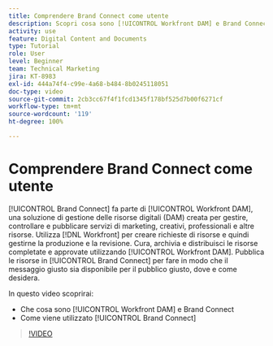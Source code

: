 ```yaml
---
title: Comprendere Brand Connect come utente
description: Scopri cosa sono [!UICONTROL Workfront DAM] e Brand Connect e come vengono utilizzati.
activity: use
feature: Digital Content and Documents
type: Tutorial
role: User
level: Beginner
team: Technical Marketing
jira: KT-8983
exl-id: 444a74f4-c99e-4a68-b484-8b0245118051
doc-type: video
source-git-commit: 2cb3cc67f4f1fcd1345f178bf525d7b00f6271cf
workflow-type: tm+mt
source-wordcount: '119'
ht-degree: 100%

---
```


# Comprendere Brand Connect come utente

[!UICONTROL Brand Connect] fa parte di [!UICONTROL Workfront DAM], una soluzione di gestione delle risorse digitali (DAM) creata per gestire, controllare e pubblicare servizi di marketing, creativi, professionali e altre risorse. Utilizza [!DNL Workfront] per creare richieste di risorse e quindi gestirne la produzione e la revisione. Cura, archivia e distribuisci le risorse completate e approvate utilizzando [!UICONTROL Workfront DAM]. Pubblica le risorse in [!UICONTROL Brand Connect] per fare in modo che il messaggio giusto sia disponibile per il pubblico giusto, dove e come desidera.

In questo video scoprirai:

* Che cosa sono [!UICONTROL Workfront DAM] e Brand Connect
* Come viene utilizzato [!UICONTROL Brand Connect]

>[!VIDEO](https://video.tv.adobe.com/v/335245/?quality=12&learn=on)
